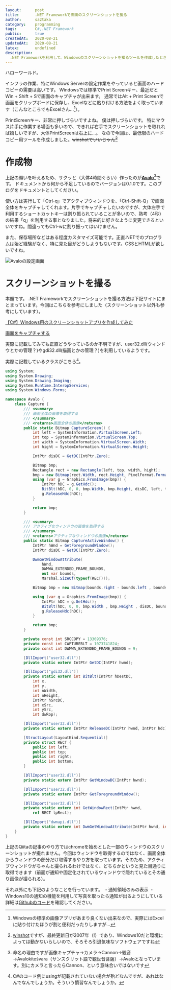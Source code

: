 ```yaml
---
layout:      post
title:       .NET Frameworkで画面のスクリーンショットを撮る
author:      sa2taka
category:    programming
tags:        C#,.NET Framework
public:      true
createdAt:   2020-08-21
updatedAt:   2020-08-21
latex:       undefined
description:
  .NET Frameworkを利用して、Windowsのスクリーンショットを撮るツールを作成したときの記録です。  
---
```


ハローワールド。

インフラの作業、特にWindows Serverの設定作業をやっていると画面のハードコピーの需要は高いです。
Windowsでは標準でPrint Screenキー、最近だとWin + Shift + Sで画面のキャプチャが出来ます。
通常ではAlt + Print Screenで画面をクリップボードに保存し、Excelなどに貼り付ける方法をよく取っています（こんなところでもExcelさん...[^hardcopy-with-excel]）。

[^hardcopy-with-excel]:Windowsの標準の画像アプリがあまり良くない出来なので、実際にはExcelに貼り付けたほうが割と便利だったりしますが...

PrintScreenキー、非常に押しづらいですよね。
僕は押しづらいです。
特にマウス片手に作業する場面も多いので、できれば右手でスクリーンショットを取れれば嬉しいですが、大体PrintScreenは右上に...。
なので今回は、最低限のハードコピー用ツールを作成しました。~~winshotでいいじゃん[^winshot]~~

[^winshot]: [winshot](http://www.woodybells.com/winshot.html)ですが、最終更新日が2007年（!）であり、Windows10だと環境によっては動かないらしいので、そろそろ引退気味なソフトウェアですね

# 作成物

上記の願いを叶えるため、サクッと（大体4時間ぐらい）作ったのが[**Avalo**](https://github.com/sa2taka/Avalo/releases)[^avalo]です。
ドキュメントから何から不足しているのでバージョンは0.1.0です。このブログをドキュメントとしてください。

[^avalo]: 命名の理由ですが画像キャプチャ→カメラ→Cannon→観音→Avalokiteśvara（サンスクリット語で観世音菩薩）→Avaloとなっています。別にカメラと言ったらCannon、という意味合いではないです

使い方は実行して「Ctrl-q」でアクティブウィンドウを、「Ctrl-Shift-Q」で画面全体をキャプチャしてくれます。片手でキャプチャしたいのですが、大体左手で利用するショートカットキーは割り振られていることが多いので、熟考（4秒）の結果「q」を利用する事となりました。将来的に好きなように変更できるといいですね。間違ってもCtrl-wに割り振ってはいけません。

また、保存場所などはある程度カスタマイズ可能です。正直.NETでのプログラムは殆ど経験がなく、特に見た目がどうしようもないです。CSSとHTMLが欲しいですね。

![Avaloの設定画面](https://storage.googleapis.com/sa2taka-next-blog.appspot.com/Avalo-Setting.png)

# スクリーンショットを撮る

本題です。
.NET Frameworkでスクリーンショットを撮る方法は下記サイトにまとまっています。今回はこちらを参考にしました（スクリーンショット以外も参考にしています）。

[【C#】Windows用のスクリーンショットアプリを作成してみた](https://qiita.com/nemutas/items/dda1737346baa809e6f3#%E3%81%99%E3%81%B9%E3%81%A6%E3%81%AE%E3%83%87%E3%82%A3%E3%82%B9%E3%83%97%E3%83%AC%E3%82%A4%E3%82%921%E6%9E%9A%E3%82%B9%E3%82%AF%E3%82%B7%E3%83%A7%E3%81%A8%E3%81%97%E3%81%A6%E6%92%AE%E3%82%8B)

[画面をキャプチャする](https://dobon.net/vb/dotnet/graphics/screencapture.html)

実際に記載してみても正直どうやっているのか不明ですが、user32.dll(ウィンドウとかの管理？)やgdi32.dll(描画とかの管理？)を利用しているようです。

実際に記載しているクラスがこちら[^csharp]。

[^csharp]:C#のコード例にusingが記載されていない場合が殆どなんですが、あれはなんでなんでしょうか。そういう慣習なんでしょうか。


```csharp:Capture.cs
using System;
using System.Drawing;
using System.Drawing.Imaging;
using System.Runtime.InteropServices;
using System.Windows.Forms;

namespace Avalo {
    class Capture {
        /// <summary>
        /// 画面全体の画像を取得する
        /// </summary>
        /// <returns>画面全体の画像</returns>
        public static Bitmap CaptureScreen() {
            int left = SystemInformation.VirtualScreen.Left;
            int top = SystemInformation.VirtualScreen.Top;
            int width = SystemInformation.VirtualScreen.Width;
            int hight = SystemInformation.VirtualScreen.Height;

            IntPtr disDC = GetDC(IntPtr.Zero);

            Bitmap bmp;
            Rectangle rect = new Rectangle(left, top, width, hight);
            bmp = new Bitmap(rect.Width, rect.Height, PixelFormat.Format32bppArgb);
            using (var g = Graphics.FromImage(bmp)) {
                IntPtr hDC = g.GetHdc();
                BitBlt(hDC, 0, 0, bmp.Width, bmp.Height, disDC, left, top, SRCCOPY);
                g.ReleaseHdc(hDC);
            }

            return bmp;
        }

        /// <summary>
        /// アクティブなウィンドウの画像を取得する
        /// </summary>
        /// <returns>アクティブなウィンドウの画像</returns>
        public static Bitmap CaptureActiveWindow() {
            IntPtr hWnd = GetForegroundWindow();
            IntPtr disDC = GetDC(IntPtr.Zero);

            DwmGetWindowAttribute(
                hWnd,
                DWMWA_EXTENDED_FRAME_BOUNDS,
                out var bounds,
                Marshal.SizeOf(typeof(RECT)));

            Bitmap bmp = new Bitmap(bounds.right - bounds.left , bounds.bottom - bounds.top, PixelFormat.Format32bppArgb);

            using (var g = Graphics.FromImage(bmp)) {
                IntPtr hDC = g.GetHdc();
                BitBlt(hDC, 0, 0, bmp.Width , bmp.Height , disDC, bounds.left , bounds.top, SRCCOPY);
                g.ReleaseHdc(hDC);
            }

            return bmp;
        }

        private const int SRCCOPY = 13369376;
        private const int CAPTUREBLT = 1073741824;
        private const int DWMWA_EXTENDED_FRAME_BOUNDS = 9;

        [DllImport("user32.dll")]
        private static extern IntPtr GetDC(IntPtr hwnd);

        [DllImport("gdi32.dll")]
        private static extern int BitBlt(IntPtr hDestDC,
            int x,
            int y,
            int nWidth,
            int nHeight,
            IntPtr hSrcDC,
            int xSrc,
            int ySrc,
            int dwRop);

        [DllImport("user32.dll")]
        private static extern IntPtr ReleaseDC(IntPtr hwnd, IntPtr hdc);

        [StructLayout(LayoutKind.Sequential)]
        private struct RECT {
            public int left;
            public int top;
            public int right;
            public int bottom;
        }

        [DllImport("user32.dll")]
        private static extern IntPtr GetWindowDC(IntPtr hwnd);

        [DllImport("user32.dll")]
        private static extern IntPtr GetForegroundWindow();

        [DllImport("user32.dll")]
        private static extern int GetWindowRect(IntPtr hwnd,
            ref RECT lpRect);

        [DllImport("dwmapi.dll")]
        private static extern int DwmGetWindowAttribute(IntPtr hwnd, int dwAttribute, out RECT pvAttribute, int cbAttribute);
    }
}
```

上記のQiitaの記事のやり方ではchromeを始めとした一部のウィンドウのスクリーンショットが撮れません。今回はウィンドウを取得するのではなく、画面全体からウィンドウの部分だけ取得するやり方を取っています。そのため、アクティブウィンドウがちゃんと撮られるわけではなく、どちらかというと見た目通りに取得できます（前面が通知や固定化されているウィンドウで隠れているとその通り画像が撮られる）。

それ以外にも下記のようなことを行っています。
・通知領域のみの表示
・Windows10の通知の機能を利用して写真を取ったら通知が出るようにしている
詳細は[Githubのコード](https://github.com/sa2taka/Avalo)を確認してください。
